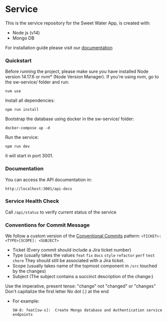# Service

This is the service repository for the Sweet Water App, is created with:

- Node js (v14)
- Mongo DB

For installation guide please visit our [documentation](docs/README.md)

### Quickstart

Before running the project, please make sure you have installed Node version 14.17.6 or nvm* (Node Version Manager).
If you're using nvm, go to the sw-service/ folder and run:

```
nvm use
```

Install all dependencies:
```
npm run install
```

Bootstrap the database using docker in the sw-service/ folder:

```
docker-compose up -d
```

Run the service:
```
npm run dev
```
it will start in port 3001.

### Documentation

You can access the API documentation in:
```
http://localhost:3001/api-docs
```

### Service Health Check

Call `/api/status` to verify current status of the service

### Conventions for Commit Message
We follow a custom version of the [Conventional Commits](https://conventionalcommits.org/) pattern:
`<TICKET>: <TYPE>[SCOPE]: <SUBJECT>`

- Ticket (Every commit should include a Jira ticket number)
- Type (usually takes the values `feat` `fix` `docs` `style` `refactor` `perf` `test` `chore` They should still be associated with a Jira ticket.
- Scope (usually takes name of the topmost component in `/src` touched by the changes)
- Subject (The subject contains a succinct description of the change:)

Use the imperative, present tense: "change" not "changed" or "changes"
Don't capitalize the first letter
No dot (.) at the end

- For example:

  `SW-8: feat[sw-s]:  Create Mongo database and Authentication service endpoints`

